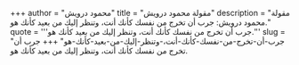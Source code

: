 +++
author = "محمود درويش"
title = "مقولة محمود درويش"
description = "مقولة محمود درويش: جرب أن تخرج من نفسك كأنك أنت، وتنظر إليك من بعيد كأنك هو."
quote = '''جرب أن تخرج من نفسك كأنك أنت، وتنظر إليك من بعيد كأنك هو.'''
slug = "جرب-أن-تخرج-من-نفسك-كأنك-أنت،-وتنظر-إليك-من-بعيد-كأنك-هو"
+++
جرب أن تخرج من نفسك كأنك أنت، وتنظر إليك من بعيد كأنك هو.
